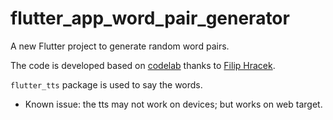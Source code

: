 # flutter_app_word_pair_generator

A new Flutter project to generate random word pairs.


The code is developed based on [codelab](https://docs.flutter.dev/get-started/codelab) thanks to [Filip Hracek](https://github.com/filiph).

`flutter_tts` package is used to say the words. 
   - Known issue: the tts may not work on devices; but works on web target.   
